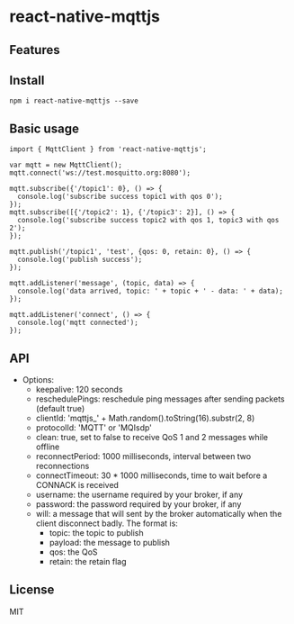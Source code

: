 # react-native-mqttjs

## Features

## Install

`npm i react-native-mqttjs --save`

## Basic usage

```
import { MqttClient } from 'react-native-mqttjs';

var mqtt = new MqttClient();
mqtt.connect('ws://test.mosquitto.org:8080');

mqtt.subscribe({'/topic1': 0}, () => {
  console.log('subscribe success topic1 with qos 0');
});
mqtt.subscribe([{'/topic2': 1}, {'/topic3': 2}], () => {
  console.log('subscribe success topic2 with qos 1, topic3 with qos 2');
});

mqtt.publish('/topic1', 'test', {qos: 0, retain: 0}, () => {
  console.log('publish success');
});

mqtt.addListener('message', (topic, data) => {
  console.log('data arrived, topic: ' + topic + ' - data: ' + data);
});

mqtt.addListener('connect', () => {
  console.log('mqtt connected');
});

```

## API

- Options:
  + keepalive: 120 seconds
  + reschedulePings: reschedule ping messages after sending packets (default true)
  + clientId: 'mqttjs_' + Math.random().toString(16).substr(2, 8)
  + protocolId: 'MQTT' or 'MQIsdp'
  + clean: true, set to false to receive QoS 1 and 2 messages while offline
  + reconnectPeriod: 1000 milliseconds, interval between two reconnections
  + connectTimeout: 30 * 1000 milliseconds, time to wait before a CONNACK is received
  + username: the username required by your broker, if any
  + password: the password required by your broker, if any
  + will: a message that will sent by the broker automatically when the client disconnect badly. The format is:
    - topic: the topic to publish
    - payload: the message to publish
    - qos: the QoS
    - retain: the retain flag

## License

MIT
